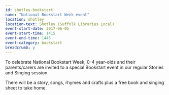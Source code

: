 ```yaml
---
id: shotley-bookstart
name: "National Bookstart Week event"
location: shotley
location-text: Shotley (Suffolk Libraries Local)
event-start-date: 2017-06-05
event-start-time: 1415
event-end-time: 1445
event-category: bookstart
breadcrumb: y
---
```


To celebrate National Bookstart Week, 0-4 year-olds and their parents/carers are invited to a special Bookstart event in our regular Stories and Singing session.

There will be a story, songs, rhymes and crafts plus a free book and singing sheet to take home.
